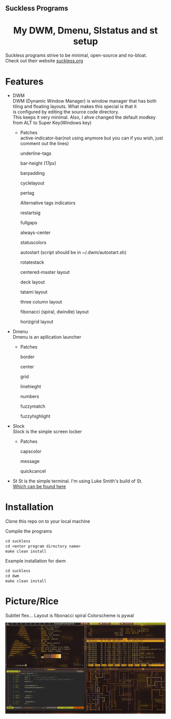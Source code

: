## Suckless Programs

<h1 align="center"> My DWM, Dmenu, Slstatus and st setup </h1>

Suckless programs strive to be minimal, open-source and no-bloat. <br>
Check out their website <a href="https://suckless.org"> suckless.org </a> 


# Features 

* DWM   
   DWM (Dynamic Window Manager) is window manager that has both  
   tiling and floating layouts. What makes this special is that it  
   is configured by editing the source code directory.  
   This keeps it very minimal. Also, I ahve changed the default modkey from ALT to Super Key(Windows key)    
   * Patches   
       active-indicator-bar(not using anymore but you can if you wish, just comment out the lines)    

       underline-tags   

       bar-height (17px)   

       barpadding 

       cyclelayout   

       pertag   

       Alternative tags indicators    

       restartsig

       fullgaps   

       always-center  

       statuscolors   

       autostart (script should be in ~/.dwm/autostart.sh)     

       rotatestack   

       centered-master layout   

       deck layout   

       tatami layout   

       three column layout   

       fibonacci (spiral, dwindle) layout   

       horizgrid layout   


* Dmenu   
   Dmenu is an apllication launcher   
   * Patches   

       border   
       
       center   

       grid   

       linehieght   

       numbers   

       fuzzymatch   

       fuzzyhighlight   


* Slock   
   Slock is the simple screen locker   

    * Patches   

       capscolor   

       message   

       quickcancel   

* St 
   St is the simple terminal. I'm using Luke Smith's build of St.  
   <a href="https://github.com/lukesmithxyz/st" > Which can be found here </a>   
       
      

# Installation

Clone this repo on to your local machine 


Compile the programs 
```shell
cd suckless
cd <enter program directory name>
make clean install
```

Example installation for dwm
```shell
cd suckless
cd dwm
make clean install
```

# Picture/Rice

Subtlet flex...
Layout is fibonacci spiral
Colorscheme is pywal 

![busy](scrots/busy.png)   








